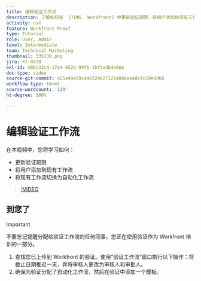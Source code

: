 ```yaml
---
title: 编辑验证工作流
description: 了解如何在  [!DNL  Workfront] 中更新验证期限、将用户添加到现有工作流以及将现有工作流切换为自动化工作流。
activity: use
feature: Workfront Proof
type: Tutorial
role: User, Admin
level: Intermediate
team: Technical Marketing
thumbnail: 335138.png
jira: KT-8838
exl-id: ebbc33c4-17a4-452b-99f6-1bfda3b4e66e
doc-type: video
source-git-commit: a25a49e59ca483246271214886ea4dc9c10e8d66
workflow-type: tm+mt
source-wordcount: '129'
ht-degree: 100%

---
```


# 编辑验证工作流

在本视频中，您将学习如何：

* 更新验证期限
* 将用户添加到现有工作流
* 将现有工作流切换为自动化工作流

>[!VIDEO](https://video.tv.adobe.com/v/335138/?quality=12&learn=on)

## 到您了

>[!IMPORTANT]
>
>不要忘记提醒分配给验证工作流的任何同事，您正在使用验证作为 Workfront 培训的一部分。

1. 查找您已上传到 Workfront 的验证。使用“验证工作流”窗口执行以下操作：将截止日期推迟一天，并将审核人更改为审核人和审批人。
1. 确保为验证分配了自动化工作流，然后在验证中添加一个模板。



<!--
## Learn more
* Add stages and users to an automated workflow on a proof
* Convert a basic workflow to an automated workflow on a proof
* Create or edit an automated workflow for an existing proof
* Edit proof stages and reviewers
-->
